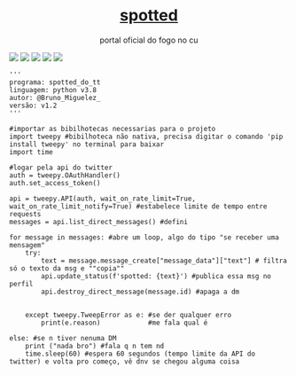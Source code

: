 <h1 align="center">
    <a href="https://twitter.com/Spotted_do_tt">spotted</a>
</h1>
<p align="center">portal oficial do fogo no cu</p>

[![](https://img.shields.io/discord/794297088246153246?color=7289da&label=Discord&logo=Discord&style=for-the-badge)](https://discord.gg/fHaMSAKsg7)
[![](https://img.shields.io/static/v1?label=project%20version&message=v1.5&color=sucess&style=for-the-badge)](https://github.com/apatacadof/spotted/blob/main/spotted.py)
[![](https://img.shields.io/github/license/apatacadof/spotted?logo=&style=for-the-badge)](https://raw.githubusercontent.com/apatacadof/spotted/7a1142bd2d2aef7e32b69a8038080377b415d953/LICENSE)
[![](https://img.shields.io/static/v1?label=pyhon&message=2.7|3.5|3.6|3.7|3.8&logo=python&color=informational&style=for-the-badge)](https://www.python.org/)
[![](https://img.shields.io/static/v1?label=status&message=beta&color=yellowgreen&style=for-the-badge)](https://github.com/apatacadof/spotted/blob/main/spotted.py)

    '''
    programa: spotted_do_tt
    linguagem: python v3.8
    autor: @Bruno_Miguelez_
    versão: v1.2
    '''

    #importar as bibilhotecas necessarias para o projeto
    import tweepy #bibilhoteca não nativa, precisa digitar o comando 'pip install tweepy' no terminal para baixar
    import time 

    #logar pela api do twitter
    auth = tweepy.OAuthHandler()
    auth.set_access_token()

    api = tweepy.API(auth, wait_on_rate_limit=True, wait_on_rate_limit_notify=True) #estabelece limite de tempo entre requests
    messages = api.list_direct_messages() #defini 

    for message in messages: #abre um loop, algo do tipo "se receber uma mensagem"
        try:
            text = message.message_create["message_data"]["text"] # filtra só o texto da msg e ""copia""
            api.update_status(f'spotted: {text}') #publica essa msg no perfil
            api.destroy_direct_message(message.id) #apaga a dm
        
        
        except tweepy.TweepError as e: #se der qualquer erro
            print(e.reason)            #me fala qual é
        
    else: #se n tiver nenuma DM
        print ("nada bro") #fala q n tem nd
        time.sleep(60) #espera 60 segundos (tempo limite da API do twitter) e volta pro começo, vê dnv se chegou alguma coisa

